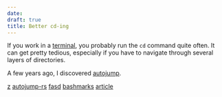 ```yaml
---
date:
draft: true
title: Better cd-ing
---
```


If you work in a [terminal](https://en.wikipedia.org/wiki/Terminal_emulator),
you probably run the `cd` command quite often. It can get pretty tedious,
especially if you have to navigate through several layers of directories.

A few years ago, I discovered [autojump](https://github.com/wting/autojump).

[z](https://github.com/rupa/z)
[autojump-rs](https://github.com/xen0n/autojump-rs)
[fasd](https://github.com/clvv/fasd)
[bashmarks](https://github.com/huyng/bashmarks)
[article](https://dmitryfrank.com/articles/shell_shortcuts)
